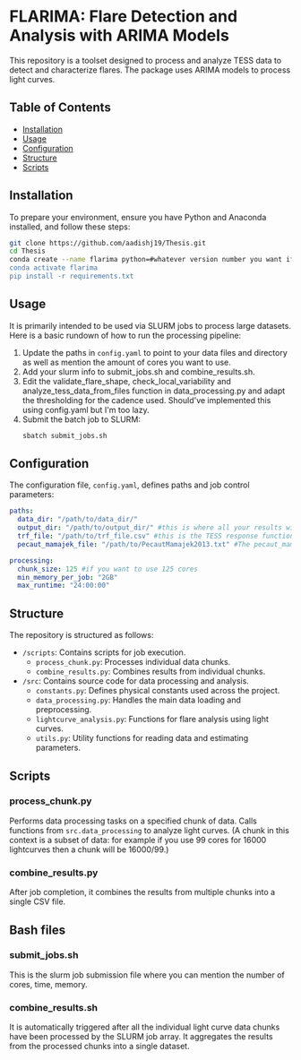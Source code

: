 # FLARIMA: Flare Detection and Analysis with ARIMA Models

This repository is a toolset designed to process and analyze TESS data to detect and characterize flares. The package uses ARIMA models to process light curves.

## Table of Contents
- [Installation](#installation)
- [Usage](#usage)
- [Configuration](#configuration)
- [Structure](#structure)
- [Scripts](#scripts)

## Installation

To prepare your environment, ensure you have Python and Anaconda installed, and follow these steps:

```bash
git clone https://github.com/aadishj19/Thesis.git
cd Thesis
conda create --name flarima python=#whatever version number you want if you didn't already have one
conda activate flarima
pip install -r requirements.txt
```

## Usage

It is primarily intended to be used via SLURM jobs to process large datasets. Here is a basic rundown of how to run the processing pipeline:

1. Update the paths in `config.yaml` to point to your data files and directory as well as mention the amount of cores you want to use.
2. Add your slurm info to submit_jobs.sh and combine_results.sh.
3. Edit the validate_flare_shape, check_local_variability and analyze_tess_data_from_files function in data_processing.py and adapt the thresholding for the cadence used. Should've implemented this using config.yaml but I'm too lazy.
4. Submit the batch job to SLURM:
   ```bash
   sbatch submit_jobs.sh
   ```

## Configuration

The configuration file, `config.yaml`, defines paths and job control parameters:

```yaml
paths:
  data_dir: "/path/to/data_dir/"
  output_dir: "/path/to/output_dir/" #this is where all your results will be saved.
  trf_file: "/path/to/trf_file.csv" #this is the TESS response function
  pecaut_mamajek_file: "/path/to/PecautMamajek2013.txt" #The pecaut_mamajek table can be found here: http://www.pas.rochester.edu/~emamajek/EEM_dwarf_UBVIJHK_colors_Teff.txt

processing:
  chunk_size: 125 #if you want to use 125 cores
  min_memory_per_job: "2GB"
  max_runtime: "24:00:00"
```

## Structure

The repository is structured as follows:

- `/scripts`: Contains scripts for job execution.
  - `process_chunk.py`: Processes individual data chunks.
  - `combine_results.py`: Combines results from individual chunks.
- `/src`: Contains source code for data processing and analysis.
  - `constants.py`: Defines physical constants used across the project.
  - `data_processing.py`: Handles the main data loading and preprocessing.
  - `lightcurve_analysis.py`: Functions for flare analysis using light curves.
  - `utils.py`: Utility functions for reading data and estimating parameters.

## Scripts

### process_chunk.py

Performs data processing tasks on a specified chunk of data. Calls functions from `src.data_processing` to analyze light curves. (A chunk in this context is a subset of data: for example if you use 99 cores for 16000 lightcurves then a chunk will be 16000/99.)

### combine_results.py

After job completion, it combines the results from multiple chunks into a single CSV file.

## Bash files

### submit_jobs.sh

This is the slurm job submission file where you can mention the number of cores, time, memory.

### combine_results.sh

It is automatically triggered after all the individual light curve data chunks have been processed by the SLURM job array. It aggregates the results from the processed chunks into a single dataset.

